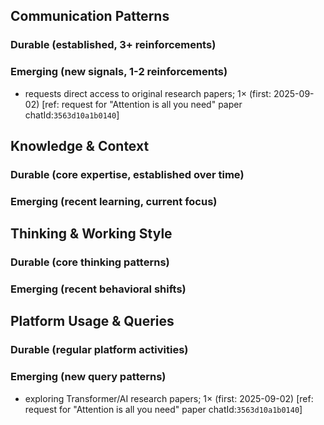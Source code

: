## Communication Patterns
### Durable (established, 3+ reinforcements)

### Emerging (new signals, 1-2 reinforcements)
- requests direct access to original research papers; 1× (first: 2025-09-02) [ref: request for "Attention is all you need" paper chatId:`3563d10a1b0140`]

## Knowledge & Context
### Durable (core expertise, established over time)

### Emerging (recent learning, current focus)

## Thinking & Working Style
### Durable (core thinking patterns)

### Emerging (recent behavioral shifts)

## Platform Usage & Queries
### Durable (regular platform activities)

### Emerging (new query patterns)
- exploring Transformer/AI research papers; 1× (first: 2025-09-02) [ref: request for "Attention is all you need" paper chatId:`3563d10a1b0140`]